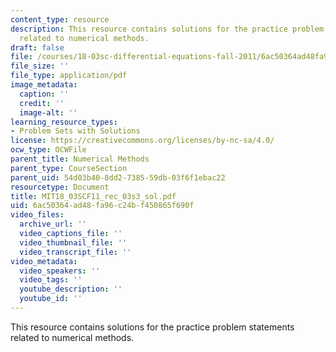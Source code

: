 ```yaml
---
content_type: resource
description: This resource contains solutions for the practice problem statements
  related to numerical methods.
draft: false
file: /courses/18-03sc-differential-equations-fall-2011/6ac50364ad48fa96c24bf450865f690f_MIT18_03SCF11_rec_03s3_sol.pdf
file_size: ''
file_type: application/pdf
image_metadata:
  caption: ''
  credit: ''
  image-alt: ''
learning_resource_types:
- Problem Sets with Solutions
license: https://creativecommons.org/licenses/by-nc-sa/4.0/
ocw_type: OCWFile
parent_title: Numerical Methods
parent_type: CourseSection
parent_uid: 54d03b40-8dd2-7385-59db-03f6f1ebac22
resourcetype: Document
title: MIT18_03SCF11_rec_03s3_sol.pdf
uid: 6ac50364-ad48-fa96-c24b-f450865f690f
video_files:
  archive_url: ''
  video_captions_file: ''
  video_thumbnail_file: ''
  video_transcript_file: ''
video_metadata:
  video_speakers: ''
  video_tags: ''
  youtube_description: ''
  youtube_id: ''
---
```

This resource contains solutions for the practice problem statements related to numerical methods.